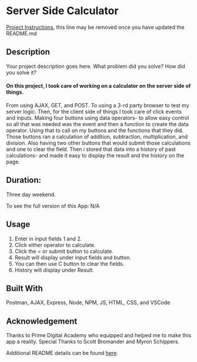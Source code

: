 # Server Side Calculator

[Project Instructions](./INSTRUCTIONS.md), this line may be removed once you have updated the README.md

## Description

Your project description goes here. What problem did you solve? How did you solve it?

#### On this project, I took care of working on a calculator on the server side of things.

From using AJAX, GET, and POST. To using a 3-rd party browser to test my server logic.
Then, for the client side of things I took care of click events and inputs. Making four buttons using data operators-
to allow easy control so all that was needed was the event and then a function to create the data operator.
Using that to call on my buttons and the functions that they did. Those buttons ran a calculation of addition, subtraction, multiplication, and division.
Also having two other buttons that would submit those calculations and one to clear the field. Then i stored that data into a history of past calculations-
and made it easy to display the result and the history on the page.

## Duration:

Three day weekend.

To see the full version of this App: N/A

## Usage

1. Enter in input fields 1 and 2.
2. Click either operator to calculate.
3. Click the = or submit button to calculate.
4. Result will display under input fields and button.
5. You can then use C button to clear the fields.
6. History will display under Result.

## Built With

Postman, AJAX, Express, Node, NPM, JS, HTML, CSS, and VSCode

## Acknowledgement

Thanks to Prime Digital Academy who equipped and helped me to make this app a reality.
Special Thanks to Scott Bromander and Myron Schippers.

Additional README details can be found [here](https://github.com/PrimeAcademy/readme-template/blob/master/README.md).
